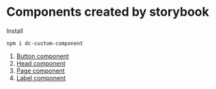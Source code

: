 # Components created by storybook

Install

```
npm i dc-custom-component
```

1. [Button component](#button)
2. [Head component](#Head)
3. [Page component](#Page)
3. [Label component](#Label)
